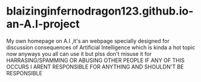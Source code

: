 # blaizinginfernodragon123.github.io-an-A.I-project
My own homepage on A.I ,it's an webpage specially designed for discussion consequences of Artificial Intelligence which is kinda a hot topic now anyways you all can use it but plss don't misuse it for HARRASING/SPAMMING OR ABUSING OTHER PEOPLE IF ANY OF THIS OCCURS I ARENT RESPONSIBLE FOR ANYTHING AND SHOULDN'T BE RESPONSIBLE 
